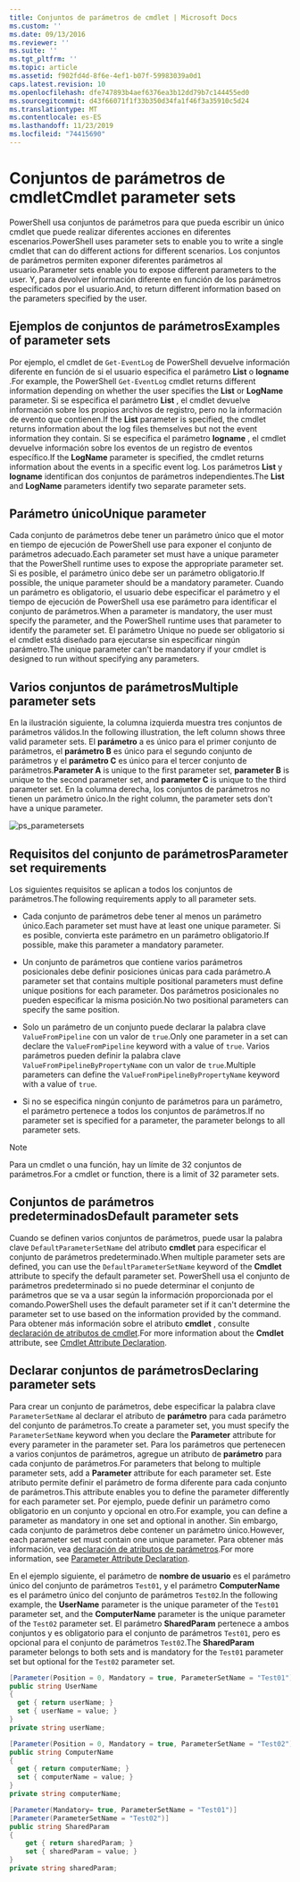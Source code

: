 ```yaml
---
title: Conjuntos de parámetros de cmdlet | Microsoft Docs
ms.custom: ''
ms.date: 09/13/2016
ms.reviewer: ''
ms.suite: ''
ms.tgt_pltfrm: ''
ms.topic: article
ms.assetid: f902fd4d-8f6e-4ef1-b07f-59983039a0d1
caps.latest.revision: 10
ms.openlocfilehash: dfe747893b4aef6376ea3b12dd79b7c144455ed0
ms.sourcegitcommit: d43f66071f1f33b350d34fa1f46f3a35910c5d24
ms.translationtype: MT
ms.contentlocale: es-ES
ms.lasthandoff: 11/23/2019
ms.locfileid: "74415690"
---
```

# <a name="cmdlet-parameter-sets"></a><span data-ttu-id="038e9-102">Conjuntos de parámetros de cmdlet</span><span class="sxs-lookup"><span data-stu-id="038e9-102">Cmdlet parameter sets</span></span>

<span data-ttu-id="038e9-103">PowerShell usa conjuntos de parámetros para que pueda escribir un único cmdlet que puede realizar diferentes acciones en diferentes escenarios.</span><span class="sxs-lookup"><span data-stu-id="038e9-103">PowerShell uses parameter sets to enable you to write a single cmdlet that can do different actions for different scenarios.</span></span> <span data-ttu-id="038e9-104">Los conjuntos de parámetros permiten exponer diferentes parámetros al usuario.</span><span class="sxs-lookup"><span data-stu-id="038e9-104">Parameter sets enable you to expose different parameters to the user.</span></span> <span data-ttu-id="038e9-105">Y, para devolver información diferente en función de los parámetros especificados por el usuario.</span><span class="sxs-lookup"><span data-stu-id="038e9-105">And, to return different information based on the parameters specified by the user.</span></span>

## <a name="examples-of-parameter-sets"></a><span data-ttu-id="038e9-106">Ejemplos de conjuntos de parámetros</span><span class="sxs-lookup"><span data-stu-id="038e9-106">Examples of parameter sets</span></span>

<span data-ttu-id="038e9-107">Por ejemplo, el cmdlet de `Get-EventLog` de PowerShell devuelve información diferente en función de si el usuario especifica el parámetro **List** o **logname** .</span><span class="sxs-lookup"><span data-stu-id="038e9-107">For example, the PowerShell `Get-EventLog` cmdlet returns different information depending on whether the user specifies the **List** or **LogName** parameter.</span></span> <span data-ttu-id="038e9-108">Si se especifica el parámetro **List** , el cmdlet devuelve información sobre los propios archivos de registro, pero no la información de evento que contienen.</span><span class="sxs-lookup"><span data-stu-id="038e9-108">If the **List** parameter is specified, the cmdlet returns information about the log files themselves but not the event information they contain.</span></span> <span data-ttu-id="038e9-109">Si se especifica el parámetro **logname** , el cmdlet devuelve información sobre los eventos de un registro de eventos específico.</span><span class="sxs-lookup"><span data-stu-id="038e9-109">If the **LogName** parameter is specified, the cmdlet returns information about the events in a specific event log.</span></span> <span data-ttu-id="038e9-110">Los parámetros **List** y **logname** identifican dos conjuntos de parámetros independientes.</span><span class="sxs-lookup"><span data-stu-id="038e9-110">The **List** and **LogName** parameters identify two separate parameter sets.</span></span>

## <a name="unique-parameter"></a><span data-ttu-id="038e9-111">Parámetro único</span><span class="sxs-lookup"><span data-stu-id="038e9-111">Unique parameter</span></span>

<span data-ttu-id="038e9-112">Cada conjunto de parámetros debe tener un parámetro único que el motor en tiempo de ejecución de PowerShell use para exponer el conjunto de parámetros adecuado.</span><span class="sxs-lookup"><span data-stu-id="038e9-112">Each parameter set must have a unique parameter that the PowerShell runtime uses to expose the appropriate parameter set.</span></span> <span data-ttu-id="038e9-113">Si es posible, el parámetro único debe ser un parámetro obligatorio.</span><span class="sxs-lookup"><span data-stu-id="038e9-113">If possible, the unique parameter should be a mandatory parameter.</span></span> <span data-ttu-id="038e9-114">Cuando un parámetro es obligatorio, el usuario debe especificar el parámetro y el tiempo de ejecución de PowerShell usa ese parámetro para identificar el conjunto de parámetros.</span><span class="sxs-lookup"><span data-stu-id="038e9-114">When a parameter is mandatory, the user must specify the parameter, and the PowerShell runtime uses that parameter to identify the parameter set.</span></span> <span data-ttu-id="038e9-115">El parámetro Unique no puede ser obligatorio si el cmdlet está diseñado para ejecutarse sin especificar ningún parámetro.</span><span class="sxs-lookup"><span data-stu-id="038e9-115">The unique parameter can't be mandatory if your cmdlet is designed to run without specifying any parameters.</span></span>

## <a name="multiple-parameter-sets"></a><span data-ttu-id="038e9-116">Varios conjuntos de parámetros</span><span class="sxs-lookup"><span data-stu-id="038e9-116">Multiple parameter sets</span></span>

<span data-ttu-id="038e9-117">En la ilustración siguiente, la columna izquierda muestra tres conjuntos de parámetros válidos.</span><span class="sxs-lookup"><span data-stu-id="038e9-117">In the following illustration, the left column shows three valid parameter sets.</span></span> <span data-ttu-id="038e9-118">El **parámetro** a es único para el primer conjunto de parámetros, el **parámetro B** es único para el segundo conjunto de parámetros y el **parámetro C** es único para el tercer conjunto de parámetros.</span><span class="sxs-lookup"><span data-stu-id="038e9-118">**Parameter A** is unique to the first parameter set, **parameter B** is unique to the second parameter set, and **parameter C** is unique to the third parameter set.</span></span> <span data-ttu-id="038e9-119">En la columna derecha, los conjuntos de parámetros no tienen un parámetro único.</span><span class="sxs-lookup"><span data-stu-id="038e9-119">In the right column, the parameter sets don't have a unique parameter.</span></span>

![ps_parametersets](../media/ps-parametersets.gif)

## <a name="parameter-set-requirements"></a><span data-ttu-id="038e9-121">Requisitos del conjunto de parámetros</span><span class="sxs-lookup"><span data-stu-id="038e9-121">Parameter set requirements</span></span>

<span data-ttu-id="038e9-122">Los siguientes requisitos se aplican a todos los conjuntos de parámetros.</span><span class="sxs-lookup"><span data-stu-id="038e9-122">The following requirements apply to all parameter sets.</span></span>

- <span data-ttu-id="038e9-123">Cada conjunto de parámetros debe tener al menos un parámetro único.</span><span class="sxs-lookup"><span data-stu-id="038e9-123">Each parameter set must have at least one unique parameter.</span></span> <span data-ttu-id="038e9-124">Si es posible, convierta este parámetro en un parámetro obligatorio.</span><span class="sxs-lookup"><span data-stu-id="038e9-124">If possible, make this parameter a mandatory parameter.</span></span>

- <span data-ttu-id="038e9-125">Un conjunto de parámetros que contiene varios parámetros posicionales debe definir posiciones únicas para cada parámetro.</span><span class="sxs-lookup"><span data-stu-id="038e9-125">A parameter set that contains multiple positional parameters must define unique positions for each parameter.</span></span> <span data-ttu-id="038e9-126">Dos parámetros posicionales no pueden especificar la misma posición.</span><span class="sxs-lookup"><span data-stu-id="038e9-126">No two positional parameters can specify the same position.</span></span>

- <span data-ttu-id="038e9-127">Solo un parámetro de un conjunto puede declarar la palabra clave `ValueFromPipeline` con un valor de `true`.</span><span class="sxs-lookup"><span data-stu-id="038e9-127">Only one parameter in a set can declare the `ValueFromPipeline` keyword with a value of `true`.</span></span>
  <span data-ttu-id="038e9-128">Varios parámetros pueden definir la palabra clave `ValueFromPipelineByPropertyName` con un valor de `true`.</span><span class="sxs-lookup"><span data-stu-id="038e9-128">Multiple parameters can define the `ValueFromPipelineByPropertyName` keyword with a value of `true`.</span></span>

- <span data-ttu-id="038e9-129">Si no se especifica ningún conjunto de parámetros para un parámetro, el parámetro pertenece a todos los conjuntos de parámetros.</span><span class="sxs-lookup"><span data-stu-id="038e9-129">If no parameter set is specified for a parameter, the parameter belongs to all parameter sets.</span></span>

> [!NOTE]
> <span data-ttu-id="038e9-130">Para un cmdlet o una función, hay un límite de 32 conjuntos de parámetros.</span><span class="sxs-lookup"><span data-stu-id="038e9-130">For a cmdlet or function, there is a limit of 32 parameter sets.</span></span>

## <a name="default-parameter-sets"></a><span data-ttu-id="038e9-131">Conjuntos de parámetros predeterminados</span><span class="sxs-lookup"><span data-stu-id="038e9-131">Default parameter sets</span></span>

<span data-ttu-id="038e9-132">Cuando se definen varios conjuntos de parámetros, puede usar la palabra clave `DefaultParameterSetName` del atributo **cmdlet** para especificar el conjunto de parámetros predeterminado.</span><span class="sxs-lookup"><span data-stu-id="038e9-132">When multiple parameter sets are defined, you can use the `DefaultParameterSetName` keyword of the **Cmdlet** attribute to specify the default parameter set.</span></span> <span data-ttu-id="038e9-133">PowerShell usa el conjunto de parámetros predeterminado si no puede determinar el conjunto de parámetros que se va a usar según la información proporcionada por el comando.</span><span class="sxs-lookup"><span data-stu-id="038e9-133">PowerShell uses the default parameter set if it can't determine the parameter set to use based on the information provided by the command.</span></span> <span data-ttu-id="038e9-134">Para obtener más información sobre el atributo **cmdlet** , consulte [declaración de atributos de cmdlet](./cmdlet-attribute-declaration.md).</span><span class="sxs-lookup"><span data-stu-id="038e9-134">For more information about the **Cmdlet** attribute, see [Cmdlet Attribute Declaration](./cmdlet-attribute-declaration.md).</span></span>

## <a name="declaring-parameter-sets"></a><span data-ttu-id="038e9-135">Declarar conjuntos de parámetros</span><span class="sxs-lookup"><span data-stu-id="038e9-135">Declaring parameter sets</span></span>

<span data-ttu-id="038e9-136">Para crear un conjunto de parámetros, debe especificar la palabra clave `ParameterSetName` al declarar el atributo de **parámetro** para cada parámetro del conjunto de parámetros.</span><span class="sxs-lookup"><span data-stu-id="038e9-136">To create a parameter set, you must specify the `ParameterSetName` keyword when you declare the **Parameter** attribute for every parameter in the parameter set.</span></span> <span data-ttu-id="038e9-137">Para los parámetros que pertenecen a varios conjuntos de parámetros, agregue un atributo de **parámetro** para cada conjunto de parámetros.</span><span class="sxs-lookup"><span data-stu-id="038e9-137">For parameters that belong to multiple parameter sets, add a **Parameter** attribute for each parameter set.</span></span> <span data-ttu-id="038e9-138">Este atributo permite definir el parámetro de forma diferente para cada conjunto de parámetros.</span><span class="sxs-lookup"><span data-stu-id="038e9-138">This attribute enables you to define the parameter differently for each parameter set.</span></span> <span data-ttu-id="038e9-139">Por ejemplo, puede definir un parámetro como obligatorio en un conjunto y opcional en otro.</span><span class="sxs-lookup"><span data-stu-id="038e9-139">For example, you can define a parameter as mandatory in one set and optional in another.</span></span> <span data-ttu-id="038e9-140">Sin embargo, cada conjunto de parámetros debe contener un parámetro único.</span><span class="sxs-lookup"><span data-stu-id="038e9-140">However, each parameter set must contain one unique parameter.</span></span> <span data-ttu-id="038e9-141">Para obtener más información, vea [declaración de atributos de parámetros](parameter-attribute-declaration.md).</span><span class="sxs-lookup"><span data-stu-id="038e9-141">For more information, see [Parameter Attribute Declaration](parameter-attribute-declaration.md).</span></span>

<span data-ttu-id="038e9-142">En el ejemplo siguiente, el parámetro de **nombre de usuario** es el parámetro único del conjunto de parámetros `Test01`, y el parámetro **ComputerName** es el parámetro único del conjunto de parámetros `Test02`.</span><span class="sxs-lookup"><span data-stu-id="038e9-142">In the following example, the **UserName** parameter is the unique parameter of the `Test01` parameter set, and the **ComputerName** parameter is the unique parameter of the `Test02` parameter set.</span></span> <span data-ttu-id="038e9-143">El parámetro **SharedParam** pertenece a ambos conjuntos y es obligatorio para el conjunto de parámetros `Test01`, pero es opcional para el conjunto de parámetros `Test02`.</span><span class="sxs-lookup"><span data-stu-id="038e9-143">The **SharedParam** parameter belongs to both sets and is mandatory for the `Test01` parameter set but optional for the `Test02` parameter set.</span></span>

```csharp
[Parameter(Position = 0, Mandatory = true, ParameterSetName = "Test01")]
public string UserName
{
  get { return userName; }
  set { userName = value; }
}
private string userName;

[Parameter(Position = 0, Mandatory = true, ParameterSetName = "Test02")]
public string ComputerName
{
  get { return computerName; }
  set { computerName = value; }
}
private string computerName;

[Parameter(Mandatory= true, ParameterSetName = "Test01")]
[Parameter(ParameterSetName = "Test02")]
public string SharedParam
{
    get { return sharedParam; }
    set { sharedParam = value; }
}
private string sharedParam;
```
